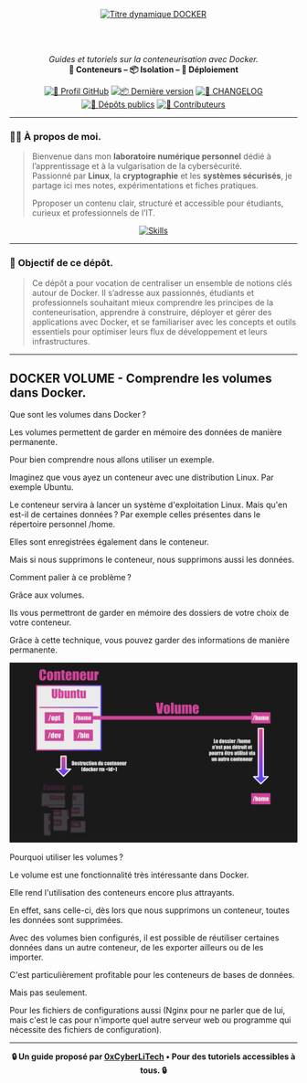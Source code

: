 <div align="center">

  <br></br>
  
  <a href="https://github.com/0xCyberLiTech">
    <img src="https://readme-typing-svg.herokuapp.com?font=JetBrains+Mono&size=50&duration=6000&pause=1000000000&color=FF0048&center=true&vCenter=true&width=1100&lines=%3EDOCKER_" alt="Titre dynamique DOCKER" />
  </a>
  
  <br></br>

  <p align="center">
    <em>Guides et tutoriels sur la conteneurisation avec Docker.</em><br>
    <b>🐳 Conteneurs – 📦 Isolation – 🚀 Déploiement</b>
  </p>

  [![🔗 Profil GitHub](https://img.shields.io/badge/Profil-GitHub-181717?logo=github&style=flat-square)](https://github.com/0xCyberLiTech)
  [![📦 Dernière version](https://img.shields.io/github/v/release/0xCyberLiTech/Docker?label=version&style=flat-square&color=blue)](https://github.com/0xCyberLiTech/Docker/releases/latest)
  [![📄 CHANGELOG](https://img.shields.io/badge/📄%20Changelog-Docker-blue?style=flat-square)](https://github.com/0xCyberLiTech/Docker/blob/main/CHANGELOG.md)
  [![📂 Dépôts publics](https://img.shields.io/badge/Dépôts-publics-blue?style=flat-square)](https://github.com/0xCyberLiTech?tab=repositories)
  [![👥 Contributeurs](https://img.shields.io/badge/👥%20Contributeurs-cliquez%20ici-007ec6?style=flat-square)](https://github.com/0xCyberLiTech/Docker/graphs/contributors)

</div>

---

### 👨‍💻 **À propos de moi.**

> Bienvenue dans mon **laboratoire numérique personnel** dédié à l’apprentissage et à la vulgarisation de la cybersécurité.  
> Passionné par **Linux**, la **cryptographie** et les **systèmes sécurisés**, je partage ici mes notes, expérimentations et fiches pratiques.  
>  
> Pproposer un contenu clair, structuré et accessible pour étudiants, curieux et professionnels de l’IT.  

<p align="center">
  <a href="https://github.com/0xCyberLiTech" target="_blank" rel="noopener">
    <img src="https://skillicons.dev/icons?i=linux,debian,bash,docker,nginx,git,vim" alt="Skills" alt="Logo techno" width="300">
  </a>
</p>

---

### 🎯 **Objectif de ce dépôt.**

> Ce dépôt a pour vocation de centraliser un ensemble de notions clés autour de Docker. Il s’adresse aux passionnés, étudiants et professionnels souhaitant mieux comprendre les principes de la conteneurisation,
> apprendre à construire, déployer et gérer des applications avec Docker, et se familiariser avec les concepts et outils essentiels pour optimiser leurs flux de développement et leurs infrastructures.

---

## DOCKER VOLUME - Comprendre les volumes dans Docker.

Que sont les volumes dans Docker ?

Les volumes permettent de garder en mémoire des données de manière permanente.

Pour bien comprendre nous allons utiliser un exemple.

Imaginez que vous ayez un conteneur avec une distribution Linux. Par exemple Ubuntu.

Le conteneur servira à lancer un système d'exploitation Linux. Mais qu'en est-il de certaines données ? Par exemple celles présentes dans le répertoire personnel /home.

Elles sont enregistrées également dans le conteneur.

Mais si nous supprimons le conteneur, nous supprimons aussi les données.

Comment palier à ce problème ?

Grâce aux volumes.

Ils vous permettront de garder en mémoire des dossiers de votre choix de votre conteneur.

Grâce à cette technique, vous pouvez garder des informations de manière permanente.

![volume-docker.png](./images/volume-docker.png)

Pourquoi utiliser les volumes ?

Le volume est une fonctionnalité très intéressante dans Docker.

Elle rend l'utilisation des conteneurs encore plus attrayants.

En effet, sans celle-ci, dès lors que nous supprimons un conteneur, toutes les données sont supprimées.

Avec des volumes bien configurés, il est possible de réutiliser certaines données dans un autre conteneur, de les exporter ailleurs ou de les importer.

C'est particulièrement profitable pour les conteneurs de bases de données.

Mais pas seulement.

Pour les fichiers de configurations aussi (Nginx pour ne parler que de lui, mais c'est le cas pour n'importe quel autre serveur web ou programme qui nécessite des fichiers de configuration).

---

<p align="center">
  <b>🔒 Un guide proposé par <a href="https://github.com/0xCyberLiTech">0xCyberLiTech</a> • Pour des tutoriels accessibles à tous. 🔒</b>
</p>
